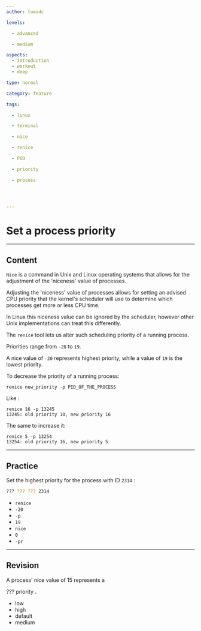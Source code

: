 ```yaml
---
author: tuwidc

levels:

  - advanced

  - medium

aspects:
  - introduction
  - workout
  - deep

type: normal

category: feature

tags:

  - linux

  - terminal

  - nice

  - renice

  - PID

  - priority

  - process




---
```


# Set a process priority

---
## Content

`Nice` is a command in Unix and Linux operating systems that allows for the adjustment of the 'niceness' value of processes. 

Adjusting the 'niceness' value of processes allows for setting an advised CPU priority that the kernel's scheduler will use to determine which processes get more or less CPU time. 

In Linux this niceness value can be ignored by the scheduler, however other Unix implementations can treat this differently.

The `renice` tool lets us alter such  scheduling priority of a running process.

Priorities range from `-20` to `19`. 

A nice value of `-20` represents highest priority, while a value of `19` is the lowest priority.


To decrease the priority of a running process:
```
renice new_priority -p PID_OF_THE_PROCESS
```
Like :
```
renice 16 -p 13245
13245: old priority 10, new priority 16
```

The same to increase it:
```
renice 5 -p 13254
13254: old priority 16, new priority 5
```

---
## Practice

Set the highest priority for the process with ID `2314` :
```bash
??? ??? ??? 2314
```

* `renice`
* `-20`
* `-p`
* `19`
* `nice`
* `0`
* `-pr`

---
## Revision

A process’ nice value of 15 represents a 

??? priority .

* low
* high
* default
* medium

 
